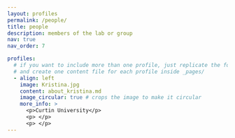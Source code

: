 ```yaml
---
layout: profiles
permalink: /people/
title: people
description: members of the lab or group
nav: true
nav_order: 7

profiles:
  # if you want to include more than one profile, just replicate the following block
  # and create one content file for each profile inside _pages/
  - align: left
    image: Kristina.jpg
    content: about_kristina.md
    image_circular: true # crops the image to make it circular
    more_info: >
      <p>Curtin University</p>
      <p> </p>
      <p> </p>
---
```

